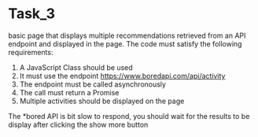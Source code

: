 # Task_3
basic page that displays multiple recommendations retrieved from an API endpoint and
displayed in the page.
The code must satisfy the following requirements:
1. A JavaScript Class should be used
2. It must use the endpoint https://www.boredapi.com/api/activity
3. The endpoint must be called asynchronously
4. The call must return a Promise
5. Multiple activities should be displayed on the page


The *bored API is bit slow to respond, you should wait for the results to be display after clicking the show more button
